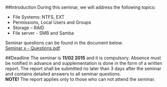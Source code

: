 ##Introduction
During this seminar, we will address the following topics:

* File Systems: NTFS, EXT
* Permissions, Local Users and Groups
* Storage – RAID
* File server - SMB and Samba

Seminar questions can be found in the document below. <br />
[Seminar x - Questions.pdf](https://github.com/1DV020/Seminar/raw/master/Seminar%202/Seminar_2.pdf)

##Deadline
The seminar is **11/02 2015** and it is compulsory.
Absence must be notified in advance and supplementation is done in the form of a written report. The report shall be submitted no later than 3 days after the seminar and contains detailed answers to all seminar questions. <br />
**NOTE!** The report applies only to those who can not attend the seminar.
